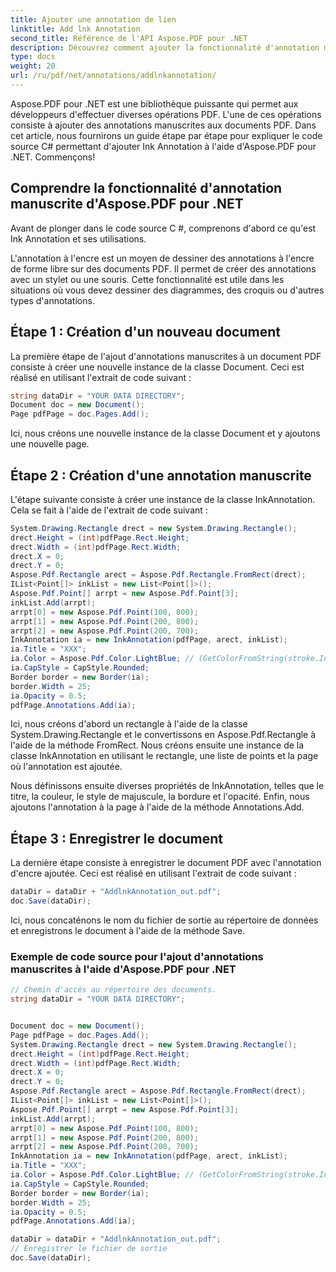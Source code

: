 ```yaml
---
title: Ajouter une annotation de lien
linktitle: Add lnk Annotation
second_title: Référence de l'API Aspose.PDF pour .NET
description: Découvrez comment ajouter la fonctionnalité d'annotation manuscrite aux documents PDF en C# à l'aide d'Aspose.PDF pour .NET avec un guide étape par étape et le code source complet.
type: docs
weight: 20
url: /ru/pdf/net/annotations/addlnkannotation/
---
```

Aspose.PDF pour .NET est une bibliothèque puissante qui permet aux développeurs d'effectuer diverses opérations PDF. L'une de ces opérations consiste à ajouter des annotations manuscrites aux documents PDF. Dans cet article, nous fournirons un guide étape par étape pour expliquer le code source C# permettant d'ajouter Ink Annotation à l'aide d'Aspose.PDF pour .NET. Commençons!

## Comprendre la fonctionnalité d'annotation manuscrite d'Aspose.PDF pour .NET

Avant de plonger dans le code source C #, comprenons d'abord ce qu'est Ink Annotation et ses utilisations.

L'annotation à l'encre est un moyen de dessiner des annotations à l'encre de forme libre sur des documents PDF. Il permet de créer des annotations avec un stylet ou une souris. Cette fonctionnalité est utile dans les situations où vous devez dessiner des diagrammes, des croquis ou d'autres types d'annotations.

## Étape 1 : Création d'un nouveau document

La première étape de l'ajout d'annotations manuscrites à un document PDF consiste à créer une nouvelle instance de la classe Document. Ceci est réalisé en utilisant l'extrait de code suivant :

```csharp
string dataDir = "YOUR DATA DIRECTORY";
Document doc = new Document();
Page pdfPage = doc.Pages.Add();
```

Ici, nous créons une nouvelle instance de la classe Document et y ajoutons une nouvelle page.

## Étape 2 : Création d'une annotation manuscrite

L'étape suivante consiste à créer une instance de la classe InkAnnotation. Cela se fait à l'aide de l'extrait de code suivant :

```csharp
System.Drawing.Rectangle drect = new System.Drawing.Rectangle();
drect.Height = (int)pdfPage.Rect.Height;
drect.Width = (int)pdfPage.Rect.Width;
drect.X = 0;
drect.Y = 0;
Aspose.Pdf.Rectangle arect = Aspose.Pdf.Rectangle.FromRect(drect);
IList<Point[]> inkList = new List<Point[]>();
Aspose.Pdf.Point[] arrpt = new Aspose.Pdf.Point[3];
inkList.Add(arrpt);
arrpt[0] = new Aspose.Pdf.Point(100, 800);
arrpt[1] = new Aspose.Pdf.Point(200, 800);
arrpt[2] = new Aspose.Pdf.Point(200, 700);
InkAnnotation ia = new InkAnnotation(pdfPage, arect, inkList);
ia.Title = "XXX";
ia.Color = Aspose.Pdf.Color.LightBlue; // (GetColorFromString(stroke.InkColor));
ia.CapStyle = CapStyle.Rounded;
Border border = new Border(ia);
border.Width = 25;
ia.Opacity = 0.5;
pdfPage.Annotations.Add(ia);
```

Ici, nous créons d'abord un rectangle à l'aide de la classe System.Drawing.Rectangle et le convertissons en Aspose.Pdf.Rectangle à l'aide de la méthode FromRect. Nous créons ensuite une instance de la classe InkAnnotation en utilisant le rectangle, une liste de points et la page où l'annotation est ajoutée.

Nous définissons ensuite diverses propriétés de InkAnnotation, telles que le titre, la couleur, le style de majuscule, la bordure et l'opacité. Enfin, nous ajoutons l'annotation à la page à l'aide de la méthode Annotations.Add.

## Étape 3 : Enregistrer le document

La dernière étape consiste à enregistrer le document PDF avec l'annotation d'encre ajoutée. Ceci est réalisé en utilisant l'extrait de code suivant :

```csharp
dataDir = dataDir + "AddlnkAnnotation_out.pdf";
doc.Save(dataDir);
```

Ici, nous concaténons le nom du fichier de sortie au répertoire de données et enregistrons le document à l'aide de la méthode Save.

### Exemple de code source pour l'ajout d'annotations manuscrites à l'aide d'Aspose.PDF pour .NET

```csharp
// Chemin d'accès au répertoire des documents.
string dataDir = "YOUR DATA DIRECTORY";


Document doc = new Document();
Page pdfPage = doc.Pages.Add();
System.Drawing.Rectangle drect = new System.Drawing.Rectangle();
drect.Height = (int)pdfPage.Rect.Height;
drect.Width = (int)pdfPage.Rect.Width;
drect.X = 0;
drect.Y = 0;
Aspose.Pdf.Rectangle arect = Aspose.Pdf.Rectangle.FromRect(drect);
IList<Point[]> inkList = new List<Point[]>();
Aspose.Pdf.Point[] arrpt = new Aspose.Pdf.Point[3];
inkList.Add(arrpt);
arrpt[0] = new Aspose.Pdf.Point(100, 800);
arrpt[1] = new Aspose.Pdf.Point(200, 800);
arrpt[2] = new Aspose.Pdf.Point(200, 700);
InkAnnotation ia = new InkAnnotation(pdfPage, arect, inkList);
ia.Title = "XXX";
ia.Color = Aspose.Pdf.Color.LightBlue; // (GetColorFromString(stroke.InkColor));
ia.CapStyle = CapStyle.Rounded;
Border border = new Border(ia);
border.Width = 25;
ia.Opacity = 0.5;
pdfPage.Annotations.Add(ia);

dataDir = dataDir + "AddlnkAnnotation_out.pdf";
// Enregistrer le fichier de sortie
doc.Save(dataDir);
```